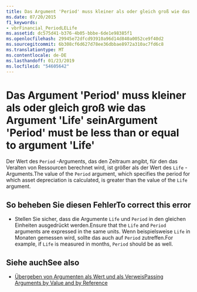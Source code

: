 ```yaml
---
title: Das Argument 'Period' muss kleiner als oder gleich groß wie das Argument 'Life' sein
ms.date: 07/20/2015
f1_keywords:
- vbrFinancial_PeriodLELife
ms.assetid: dc575d41-b376-4b05-bbbe-6de1e98385f1
ms.openlocfilehash: 29945e72dfcd93910a96d14d840a0052ce9f40d2
ms.sourcegitcommit: 6b308cf6d627d78ee36dbbae8972a310ac7fd6c8
ms.translationtype: MT
ms.contentlocale: de-DE
ms.lasthandoff: 01/23/2019
ms.locfileid: "54605642"
---
```

# <a name="argument-period-must-be-less-than-or-equal-to-argument-life"></a><span data-ttu-id="2cd8e-102">Das Argument 'Period' muss kleiner als oder gleich groß wie das Argument 'Life' sein</span><span class="sxs-lookup"><span data-stu-id="2cd8e-102">Argument 'Period' must be less than or equal to argument 'Life'</span></span>
<span data-ttu-id="2cd8e-103">Der Wert des `Period` -Arguments, das den Zeitraum angibt, für den das Veralten von Ressourcen berechnet wird, ist größer als der Wert des `Life` -Arguments.</span><span class="sxs-lookup"><span data-stu-id="2cd8e-103">The value of the `Period` argument, which specifies the period for which asset depreciation is calculated, is greater than the value of the `Life` argument.</span></span>  
  
## <a name="to-correct-this-error"></a><span data-ttu-id="2cd8e-104">So beheben Sie diesen Fehler</span><span class="sxs-lookup"><span data-stu-id="2cd8e-104">To correct this error</span></span>  
  
-   <span data-ttu-id="2cd8e-105">Stellen Sie sicher, dass die Argumente `Life` und `Period` in den gleichen Einheiten ausgedrückt werden.</span><span class="sxs-lookup"><span data-stu-id="2cd8e-105">Ensure that the `Life` and `Period` arguments are expressed in the same units.</span></span> <span data-ttu-id="2cd8e-106">Wenn beispielsweise `Life` in Monaten gemessen wird, sollte das auch auf `Period` zutreffen.</span><span class="sxs-lookup"><span data-stu-id="2cd8e-106">For example, if `Life` is measured in months, `Period` should be as well.</span></span>  
  
## <a name="see-also"></a><span data-ttu-id="2cd8e-107">Siehe auch</span><span class="sxs-lookup"><span data-stu-id="2cd8e-107">See also</span></span>


- [<span data-ttu-id="2cd8e-108">Übergeben von Argumenten als Wert und als Verweis</span><span class="sxs-lookup"><span data-stu-id="2cd8e-108">Passing Arguments by Value and by Reference</span></span>](../../visual-basic/programming-guide/language-features/procedures/passing-arguments-by-value-and-by-reference.md)
